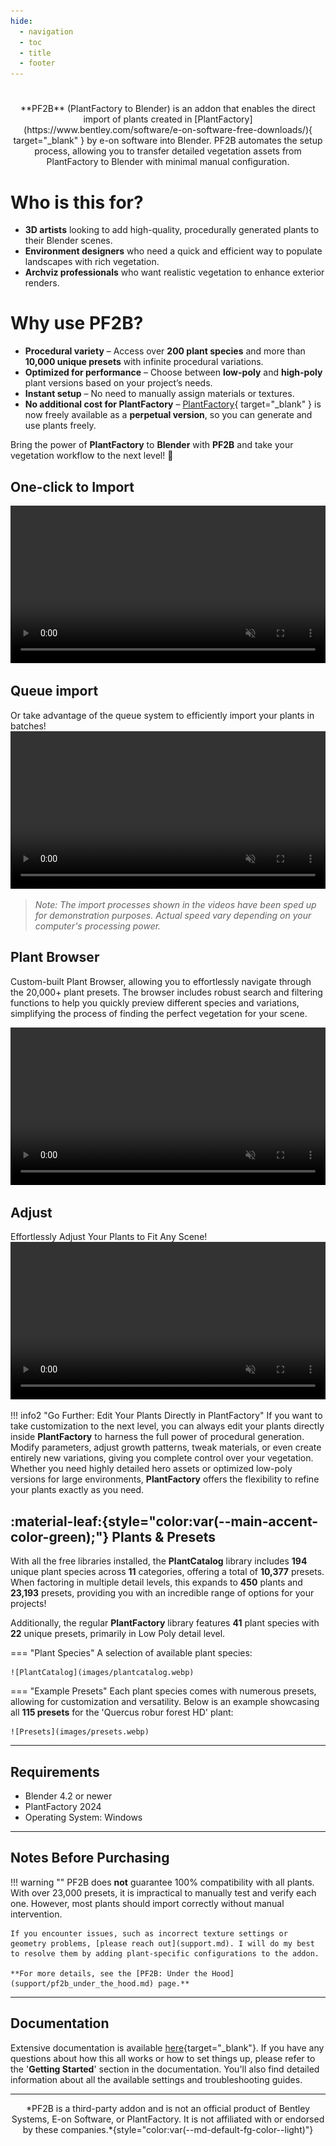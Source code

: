 ```yaml
---
hide:
  - navigation
  - toc
  - title
  - footer
---
```

#
<center>**PF2B** (PlantFactory to Blender) is an addon that enables the direct import of plants created in [PlantFactory](https://www.bentley.com/software/e-on-software-free-downloads/){ target="_blank" } by e-on software into Blender. PF2B automates the setup process, allowing you to transfer detailed vegetation assets from PlantFactory to Blender with minimal manual configuration.</center>


# **Who is this for?**

<div class="feature-list" markdown>

- **3D artists** looking to add high-quality, procedurally generated plants to their Blender scenes.
- **Environment designers** who need a quick and efficient way to populate landscapes with rich vegetation.
- **Archviz professionals** who want realistic vegetation to enhance exterior renders.

</div>


# **Why use PF2B?**

<div class="feature-list" markdown>

- **Procedural variety** – Access over **200 plant species** and more than **10,000 unique presets** with infinite procedural variations.
- **Optimized for performance** – Choose between **low-poly** and **high-poly** plant versions based on your project’s needs.
- **Instant setup** – No need to manually assign materials or textures.
- **No additional cost for PlantFactory** – [PlantFactory](https://www.bentley.com/software/e-on-software-free-downloads/){ target="_blank" } is now freely available as a **perpetual version**, so you can generate and use plants freely.

</div>

Bring the power of **PlantFactory** to **Blender** with **PF2B** and take your vegetation workflow to the next level! 🌿


<div class="section-box" markdown>

## One-click to Import

<video width="100%" loop autoplay muted>
    <source src="videos/import-single.mp4" type="video/mp4">
    Your browser does not support the video tag.
</video>

## Queue import

Or take advantage of the queue system to efficiently import your plants in batches!
<video width="100%" loop autoplay muted>
    <source src="videos/import-queue.mp4" type="video/mp4">
    Your browser does not support the video tag.
</video>

> *Note: The import processes shown in the videos have been sped up for demonstration purposes. Actual speed vary depending on your computer's processing power.*

</div> <!-- section end -->


<div class="section-box" markdown>

## Plant Browser

Custom-built Plant Browser, allowing you to effortlessly navigate through the 20,000+ plant presets. The browser includes robust search and filtering functions to help you quickly preview different species and variations, simplifying the process of finding the perfect vegetation for your scene.

<video width="100%" loop autoplay muted>
    <source src="videos/gallery.mp4" type="video/mp4">
    Your browser does not support the video tag.
</video>

</div> <!-- section end -->



<div class="section-box" markdown>

## Adjust

Effortlessly Adjust Your Plants to Fit Any Scene!
<video width="100%" loop autoplay muted>
    <source src="videos/postprocessing.mp4" type="video/mp4">
    Your browser does not support the video tag.
</video>



!!! info2 "Go Further: Edit Your Plants Directly in PlantFactory"
    If you want to take customization to the next level, you can always edit your plants directly inside **PlantFactory** to harness the full power of procedural generation. Modify parameters, adjust growth patterns, tweak materials, or even create entirely new variations, giving you complete control over your vegetation. Whether you need highly detailed hero assets or optimized low-poly versions for large environments, **PlantFactory** offers the flexibility to refine your plants exactly as you need.

</div> <!-- section end -->



<div class="section-box accent-green" markdown>

## :material-leaf:{style="color:var(--main-accent-color-green);"}   Plants & Presets

With all the free libraries installed, the **PlantCatalog** library includes **194** unique plant species across **11** categories, offering a total of **10,377** presets. When factoring in multiple detail levels, this expands to **450** plants and **23,193** presets, providing you with an incredible range of options for your projects!

Additionally, the regular **PlantFactory** library features **41** plant species with **22** unique presets, primarily in Low Poly detail level.

=== "Plant Species"
    A selection of available plant species:

    ![PlantCatalog](images/plantcatalog.webp)

=== "Example Presets"
    Each plant species comes with numerous presets, allowing for customization and versatility. Below is an example showcasing all **115 presets** for the 'Quercus robur forest HD' plant:

    ![Presets](images/presets.webp)

</div> <!-- section end -->



---

## Requirements

- Blender 4.2 or newer
- PlantFactory 2024
- Operating System: Windows

---

## Notes Before Purchasing

!!! warning ""
    PF2B does **not** guarantee 100% compatibility with all plants. With over 23,000 presets, it is impractical to manually test and verify each one. However, most plants should import correctly without manual intervention.

    If you encounter issues, such as incorrect texture settings or geometry problems, [please reach out](support.md). I will do my best to resolve them by adding plant-specific configurations to the addon.

    **For more details, see the [PF2B: Under the Hood](support/pf2b_under_the_hood.md) page.**

---

## Documentation

Extensive documentation is available [here](https://pf2b.roberd.net/){target="_blank"}. If you have any questions about how this all works or how to set things up, please refer to the '**Getting Started**' section in the documentation. You'll also find detailed information about all the available settings and troubleshooting guides.


---

<center>*PF2B is a third-party addon and is not an official product of Bentley Systems, E-on Software, or PlantFactory. It is not affiliated with or endorsed by these companies.*{style="color:var(--md-default-fg-color--light)"}</center>